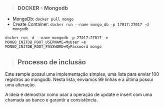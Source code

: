 >### DOCKER - Mongodb

* MongoDb: ```docker pull mongo```
* Create Container: ```docker run --name mongo_db -p 17017:27017 -d mongodb```

```docker run -d --name mongodb -p 27017:27017 -e MONGO_INITDB_ROOT_USERNAME=MyUser -e MONGO_INITDB_ROOT_PASSWORD=MyPassword mongo```

>## Processo de inclusão

Este sample possui uma implementação simples, uma lista para enviar 100 registros ao mongodb. Nesta lista, enviamos 99 linhas e a última possui uma alteração.

A ideia é demostrar como usar a operação de update e insert com uma chamada ao banco e garantir a consistência.
